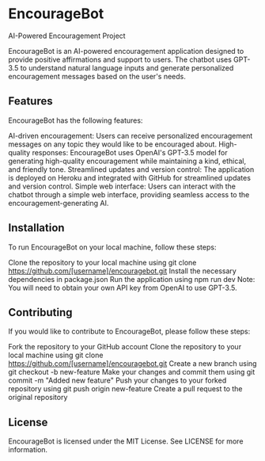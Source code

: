 # EncourageBot
AI-Powered Encouragement Project

EncourageBot is an AI-powered encouragement application designed to provide positive affirmations and support to users. The chatbot uses GPT-3.5 to understand natural language inputs and generate personalized encouragement messages based on the user's needs.

## Features
EncourageBot has the following features:

AI-driven encouragement: Users can receive personalized encouragement messages on any topic they would like to be encouraged about.
High-quality responses: EncourageBot uses OpenAI's GPT-3.5 model for generating high-quality encouragement while maintaining a kind, ethical, and friendly tone.
Streamlined updates and version control: The application is deployed on Heroku and integrated with GitHub for streamlined updates and version control.
Simple web interface: Users can interact with the chatbot through a simple web interface, providing seamless access to the encouragement-generating AI.

## Installation
To run EncourageBot on your local machine, follow these steps:

Clone the repository to your local machine using git clone https://github.com/[username]/encouragebot.git
Install the necessary dependencies in package.json
Run the application using npm run dev
Note: You will need to obtain your own API key from OpenAI to use GPT-3.5.

## Contributing
If you would like to contribute to EncourageBot, please follow these steps:

Fork the repository to your GitHub account
Clone the repository to your local machine using git clone https://github.com/[username]/encouragebot.git
Create a new branch using git checkout -b new-feature
Make your changes and commit them using git commit -m "Added new feature"
Push your changes to your forked repository using git push origin new-feature
Create a pull request to the original repository

## License
EncourageBot is licensed under the MIT License. See LICENSE for more information.
